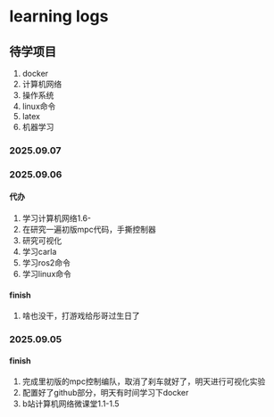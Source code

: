 # learning logs

## 待学项目
1. docker
2. 计算机网络
3. 操作系统
4. linux命令
5. latex
6. 机器学习
### 2025.09.07



### 2025.09.06
#### 代办
1. 学习计算机网络1.6-
2. 在研究一遍初版mpc代码，手撕控制器
3. 研究可视化
4. 学习carla
5. 学习ros2命令
6. 学习linux命令
#### finish
1. 啥也没干，打游戏给彤哥过生日了

### 2025.09.05
#### finish
1. 完成里初版的mpc控制编队，取消了刹车就好了，明天进行可视化实验
2. 配置好了github部分，明天有时间学习下docker
3. b站计算机网络微课堂1.1-1.5
<!--stackedit_data:
eyJoaXN0b3J5IjpbLTY3NjkzMjI2MiwxMDExMDQwODYyLC05OT
I2MzI4ODldfQ==
-->
